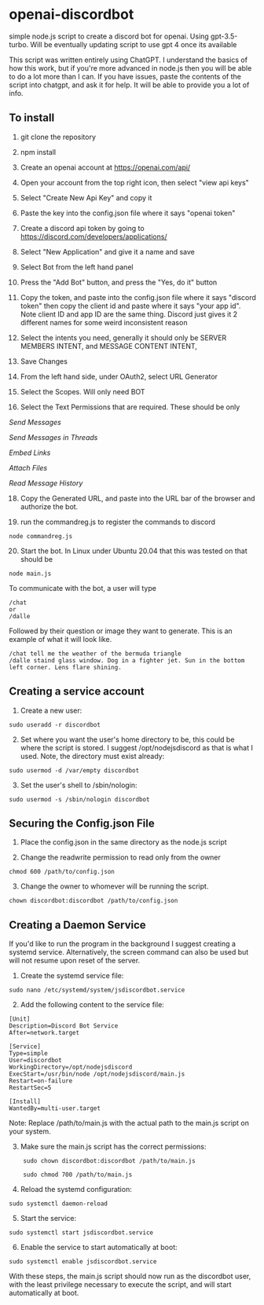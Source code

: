 
# openai-discordbot #
simple node.js script to create a discord bot for openai. Using gpt-3.5-turbo. Will be eventually updating script to use gpt 4 once its available

This script was written entirely using ChatGPT. I understand the basics of how this work, but if you're more advanced in node.js then you will be able to do a lot more than I can. If you have issues, paste the contents of the script into chatgpt, and ask it for help. It will be able to provide you a lot of info.

## To install ##
1. git clone the repository

2. npm install

3. Create an openai account at https://openai.com/api/

4. Open your account from the top right icon, then select "view api keys"

5. Select "Create New Api Key" and copy it

6. Paste the key into the config.json file where it says "openai token"

7. Create a discord api token by going to https://discord.com/developers/applications/

8. Select "New Application" and give it a name and save

9. Select Bot from the left hand panel

10. Press the "Add Bot" button, and press the "Yes, do it" button

11. Copy the token, and paste into the config.json file where it says "discord token" then copy the client id and paste where it says "your app id". Note client ID and app ID are the same thing. Discord just gives it 2 different names for some weird inconsistent reason

12. Select the intents you need, generally it should only be SERVER MEMBERS INTENT, and MESSAGE CONTENT INTENT,

13. Save Changes

14. From the left hand side, under OAuth2, select URL Generator

15. Select the Scopes. Will only need BOT

16. Select the Text Permissions that are required. These should be only

*Send Messages*

*Send Messages in Threads*

*Embed Links*

*Attach Files*

*Read Message History*

18. Copy the Generated URL, and paste into the URL bar of the browser and authorize the bot.

19. run the commandreg.js to register the commands to discord

```
node commandreg.js
```

20. Start the bot. In Linux under Ubuntu 20.04 that this was tested on that should be

```
node main.js
```

To communicate with the bot, a user will type

```
/chat
or
/dalle
```

Followed by their question or image they want to generate. This is an example of what it will look like.

```
/chat tell me the weather of the bermuda triangle
/dalle staind glass window. Dog in a fighter jet. Sun in the bottom left corner. Lens flare shining.
```

## Creating a service account ##
1. Create a new user:
```
sudo useradd -r discordbot
```

2. Set where you want the user's home directory to be, this could be where the script is stored. I suggest /opt/nodejsdiscord as that is what I used. Note, the directory must exist already: 

```
sudo usermod -d /var/empty discordbot
```

3. Set the user's shell to /sbin/nologin: 

```
sudo usermod -s /sbin/nologin discordbot
```

## Securing the Config.json File ##
1. Place the config.json in the same directory as the node.js script

2. Change the readwrite permission to read only from the owner
```
chmod 600 /path/to/config.json
```

3. Change the owner to whomever will be running the script. 
```
chown discordbot:discordbot /path/to/config.json
```

## Creating a Daemon Service ##
If you'd like to run the program in the background I suggest creating a systemd service. Alternatively, the screen command can also be used but will not resume upon reset of the server.

1. Create the systemd service file: 

```
sudo nano /etc/systemd/system/jsdiscordbot.service
```

2. Add the following content to the service file:

```
[Unit]
Description=Discord Bot Service
After=network.target

[Service]
Type=simple
User=discordbot
WorkingDirectory=/opt/nodejsdiscord
ExecStart=/usr/bin/node /opt/nodejsdiscord/main.js
Restart=on-failure
RestartSec=5

[Install]
WantedBy=multi-user.target

```
Note: Replace /path/to/main.js with the actual path to the main.js script on your system.

3. Make sure the main.js script has the correct permissions:

```
    sudo chown discordbot:discordbot /path/to/main.js
    
    sudo chmod 700 /path/to/main.js
```

4. Reload the systemd configuration:

```
sudo systemctl daemon-reload
```

5. Start the service:
```
sudo systemctl start jsdiscordbot.service
```

6. Enable the service to start automatically at boot:
```
sudo systemctl enable jsdiscordbot.service
```

With these steps, the main.js script should now run as the discordbot user, with the least privilege necessary to execute the script, and will start automatically at boot.
